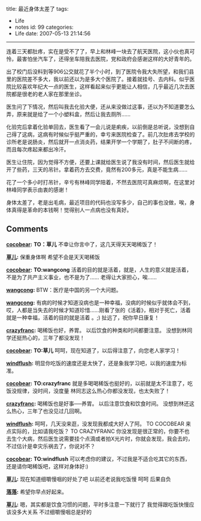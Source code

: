 title: 最近身体太差了
tags:
  - Life
  - notes
id: 99
categories:
  - Life
date: 2007-05-13 21:14:56
---

连着三天都肚疼，实在是受不了了，早上和林峰一块去了航天医院，这小伙也真可怜，最害怕坐汽车了，还得坐车陪我去医院，党和政府会感谢这样的大好青年的。

出了校门后没料到等906公交就花了半个小时，到了医院令我大失所望，和我们县里的医院差不多大，我以前还以为是多大个医院了。接着就挂号、去内科。似乎医院比较喜欢年纪大一点的医生，这样看起来似乎更能让人相信，几乎最近几次去医院都是很老的老人家在那里坐诊。

医生问了下情况，然后叫我去化验大便，还从来没做过这事，还以为不知道要怎么弄，原来就是给了一个小塑料盒，然后让我去厕所……

化验完后拿着化验单回去，医生看了一会儿说是痢疾，以前倒是总听说，没想到自己得了这病，这病有时候似乎挺严重的，幸亏来医院检查了。前几次肚疼去学校的诊所老是说肠炎，然后就开一点消炎药，结果开学一个学期了，肚子不间断的疼，而且每次疼起来都出冷汗。

医生让住院，因为觉得不方便，还要上课就给医生说了我没有时间，然后医生就给开了些药，三天的吊针。拿着药方去交费，竟然有200多元，真是不能生病……

花了一个多小时打吊针，辛亏有林峰同学陪着，不然去医院可真麻烦啊，在这里对林峰同学表示由衷的感谢！

身体太差了，老是出毛病，最近项目的代码也没写多少，自己的事也没做，唉，身体真得是革命的本钱啊！觉得别人一点病也没有真好。
## Comments

**[cocobear](#133 "2007-05-13 23:30:35"):** **TO：草儿** 不幸让你言中了，这几天得天天喝稀饭了！

**[草儿](#134 "2007-05-13 22:58:39"):** 保重身体啊 希望不会是天天喝稀饭

**[cocobear](#135 "2007-05-13 21:48:30"):** **TO:wangcong** 活着的目的就是活着，就是，人生的意义就是活着，不是为了共产主义事业，也不是为了…… 老得让大家担心，唉……

**[wangcong](#136 "2007-05-13 21:43:20"):** BTW：医疗是中国的另一个大问题。

**[wangcong](#137 "2007-05-13 21:42:13"):** 有病的时候才知道没病也是一种幸福，没病的时候似乎就体会不到，哎，人都是当失去的时候才知道珍惜……刚看了张的《活着》，相对于死亡，活着就是一种幸福，活着的目的就是活着 。;) 扯远了，祝你早日康复！

**[crazyfranc](#138 "2007-05-14 21:12:20"):** 喝稀饭也好，养胃。 以后饮食的种类和时间都要注意。 没想到林同学还挺热心的，三年了都没发现！

**[cocobear](#139 "2007-05-15 13:17:58"):** **TO:草儿** 呵呵，现在知道了，以后得注意了，向您老人家学习！

**[windflush](#140 "2007-05-15 14:00:05"):** 明显你吃饭的速度还是太快了，还是象我学习吧，以我的速度为标准。

**[cocobear](#141 "2007-05-14 21:15:35"):** **TO:crazyfranc** 就是多喝喝稀饭也挺好的，以前就是太不注意了，吃饭没规律，没时间，没度量 林同志这么热心你都没发现，也太失败了！

**[crazyfranc](#142 "2007-05-14 21:21:58"):** 喝稀饭也是好事──养胃。 以后注意饮食和饮食时间。 没想到林还这么热心，三年了也没见过几回啊。

**[windflush](#143 "2007-05-14 22:00:28"):** 呵呵，几天没来逛，没发现我都成大好人了阿。 TO COCOBEAR 来点实际的，比如请我吃饭？ TO CRAZYFRANC 你没发现是很正常的，你要不也去生个大病，然后医生说需要挂个点滴或者拍X光片时，你就会发现，我会去的，不过估计是幸灾乐祸去了，你说对不？

**[cocobear](#144 "2007-05-14 22:16:37"):** **TO:windflush** 可以考虑你的建议，不过我是不适合吃其它的东西，还是请你喝稀饭吧，这样对身体好:)

**[草儿](#145 "2007-05-14 22:16:43"):** 现在知道细嚼慢咽的好处了吧 以前还老说我吃饭慢 呵呵 后果自负

**[落落](#146 "2007-05-19 14:01:12"):** 希望你早点好起来。

**[草儿](#147 "2007-05-19 21:37:26"):** 嗯，其实都是饮食习惯的问题，平时多注意一下就行了 我觉得跟吃饭快慢应该没多大关系 不过细嚼慢咽总是好的

